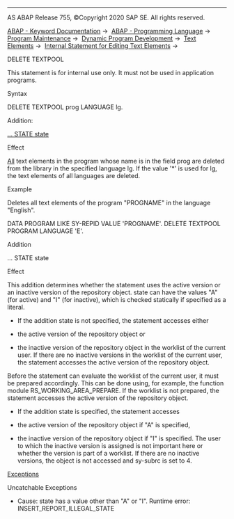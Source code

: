   

* * *

AS ABAP Release 755, ©Copyright 2020 SAP SE. All rights reserved.

[ABAP - Keyword Documentation](https://help.sap.com/doc/abapdocu_755_index_htm/7.55/en-US/abenabap.htm) →  [ABAP - Programming Language](https://help.sap.com/doc/abapdocu_755_index_htm/7.55/en-US/abenabap_reference.htm) →  [Program Maintenance](https://help.sap.com/doc/abapdocu_755_index_htm/7.55/en-US/abenprogram_editing.htm) →  [Dynamic Program Development](https://help.sap.com/doc/abapdocu_755_index_htm/7.55/en-US/abenabap_language_dynamic.htm) →  [Text Elements](https://help.sap.com/doc/abapdocu_755_index_htm/7.55/en-US/abentextpool.htm) →  [Internal Statement for Editing Text Elements](https://help.sap.com/doc/abapdocu_755_index_htm/7.55/en-US/abengeneric_text_internal.htm) → 

DELETE TEXTPOOL

This statement is for internal use only.
It must not be used in application programs.

Syntax

DELETE TEXTPOOL prog LANGUAGE lg.

Addition:

[... STATE state](#!ABAP_ONE_ADD@1@)

Effect

[All](https://help.sap.com/doc/abapdocu_755_index_htm/7.55/en-US/abentext_element_glosry.htm "Glossary Entry") text elements in the program whose name is in the field prog are deleted from the library in the specified language lg.
If the value '\*' is used for lg, the text elements of all languages are deleted.

Example

Deletes all text elements of the program "PROGNAME" in the language "English".

DATA PROGRAM LIKE SY-REPID VALUE 'PROGNAME'.
DELETE TEXTPOOL PROGRAM LANGUAGE 'E'.

Addition

... STATE state

Effect

This addition determines whether the statement uses the active version or an inactive version of the repository object. state can have the values "A" (for active) and "I" (for inactive), which is checked statically if specified as a literal.

-   If the addition state is not specified, the statement accesses either

-   the active version of the repository object or

-   the inactive version of the repository object in the worklist of the current user. If there are no inactive versions in the worklist of the current user, the statement accesses the active version of the repository object.

Before the statement can evaluate the worklist of the current user, it must be prepared accordingly. This can be done using, for example, the function module RS\_WORKING\_AREA\_PREPARE. If the worklist is not prepared, the statement accesses the active version of the repository object.

-   If the addition state is specified, the statement accesses

-   the active version of the repository object if "A" is specified,

-   the inactive version of the repository object if "I" is specified. The user to which the inactive version is assigned is not important here or whether the version is part of a worklist. If there are no inactive versions, the object is not accessed and sy-subrc is set to 4.
    

[Exceptions](https://help.sap.com/doc/abapdocu_755_index_htm/7.55/en-US/abenabap_language_exceptions.htm)

Uncatchable Exceptions

-   Cause: state has a value other than "A" or "I".
    Runtime error: INSERT\_REPORT\_ILLEGAL\_STATE